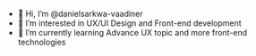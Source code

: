 - 👋 Hi, I’m @danielsarkwa-vaadiner
- 👀 I’m interested in UX/UI Design and Front-end development
- 🌱 I’m currently learning Advance UX topic and more front-end technologies

<!---
danielsarkwa-vaadiner/danielsarkwa-vaadiner is a ✨ special ✨ repository because its `README.md` (this file) appears on your GitHub profile.
You can click the Preview link to take a look at your changes.
--->
